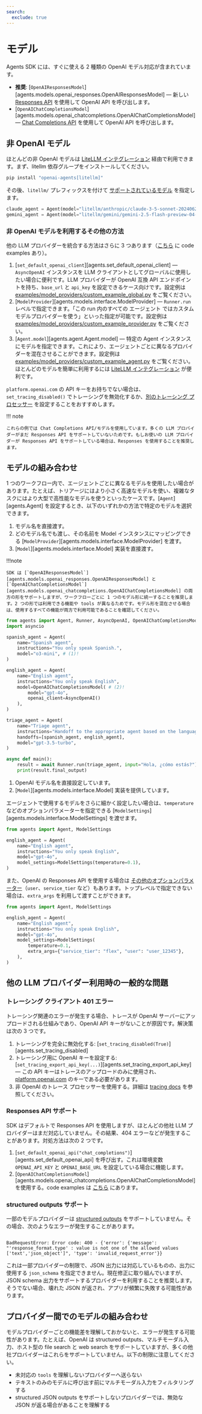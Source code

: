 ```yaml
---
search:
  exclude: true
---
```

# モデル

Agents SDK には、すぐに使える 2 種類の OpenAI モデル対応が含まれています。

- **推奨**: [`OpenAIResponsesModel`][agents.models.openai_responses.OpenAIResponsesModel] — 新しい [Responses API](https://platform.openai.com/docs/api-reference/responses) を使用して OpenAI API を呼び出します。  
- [`OpenAIChatCompletionsModel`][agents.models.openai_chatcompletions.OpenAIChatCompletionsModel] — [Chat Completions API](https://platform.openai.com/docs/api-reference/chat) を使用して OpenAI API を呼び出します。

## 非 OpenAI モデル

ほとんどの非  OpenAI  モデルは [LiteLLM インテグレーション](./litellm.md) 経由で利用できます。まず、litellm 依存グループをインストールしてください。

```bash
pip install "openai-agents[litellm]"
```

その後、`litellm/` プレフィックスを付けて [サポートされているモデル](https://docs.litellm.ai/docs/providers) を指定します。

```python
claude_agent = Agent(model="litellm/anthropic/claude-3-5-sonnet-20240620", ...)
gemini_agent = Agent(model="litellm/gemini/gemini-2.5-flash-preview-04-17", ...)
```

### 非 OpenAI モデルを利用するその他の方法

他の LLM プロバイダーを統合する方法はさらに 3 つあります（[こちら](https://github.com/openai/openai-agents-python/tree/main/examples/model_providers/) に code examples あり）。

1. [`set_default_openai_client`][agents.set_default_openai_client] — `AsyncOpenAI` インスタンスを LLM クライアントとしてグローバルに使用したい場合に便利です。LLM プロバイダーが OpenAI 互換 API エンドポイントを持ち、`base_url` と `api_key` を設定できるケース向けです。設定例は [examples/model_providers/custom_example_global.py](https://github.com/openai/openai-agents-python/tree/main/examples/model_providers/custom_example_global.py) をご覧ください。  
2. [`ModelProvider`][agents.models.interface.ModelProvider] — `Runner.run` レベルで指定できます。「この run 内のすべての エージェント ではカスタムモデルプロバイダーを使う」といった指定が可能です。設定例は [examples/model_providers/custom_example_provider.py](https://github.com/openai/openai-agents-python/tree/main/examples/model_providers/custom_example_provider.py) をご覧ください。  
3. [`Agent.model`][agents.agent.Agent.model] — 特定の Agent インスタンスにモデルを指定できます。これにより、エージェントごとに異なるプロバイダーを混在させることができます。設定例は [examples/model_providers/custom_example_agent.py](https://github.com/openai/openai-agents-python/tree/main/examples/model_providers/custom_example_agent.py) をご覧ください。ほとんどのモデルを簡単に利用するには [LiteLLM インテグレーション](./litellm.md) が便利です。

`platform.openai.com` の API キーをお持ちでない場合は、`set_tracing_disabled()` でトレーシングを無効化するか、[別のトレーシング プロセッサー](../tracing.md) を設定することをおすすめします。

!!! note

    これらの例では Chat Completions API/モデルを使用しています。多くの LLM プロバイダーがまだ Responses API をサポートしていないためです。もしお使いの LLM プロバイダーが Responses API をサポートしている場合は、Responses を使用することを推奨します。

## モデルの組み合わせ

1 つのワークフロー内で、エージェントごとに異なるモデルを使用したい場合があります。たとえば、トリアージにはより小さく高速なモデルを使い、複雑なタスクにはより大型で高性能なモデルを使うといったケースです。[`Agent`][agents.Agent] を設定するとき、以下のいずれかの方法で特定のモデルを選択できます。

1. モデル名を直接渡す。  
2. どのモデル名でも渡し、その名前を Model インスタンスにマッピングできる [`ModelProvider`][agents.models.interface.ModelProvider] を渡す。  
3. [`Model`][agents.models.interface.Model] 実装を直接渡す。  

!!!note

    SDK は [`OpenAIResponsesModel`][agents.models.openai_responses.OpenAIResponsesModel] と [`OpenAIChatCompletionsModel`][agents.models.openai_chatcompletions.OpenAIChatCompletionsModel] の両方の形をサポートしますが、ワークフローごとに 1 つのモデル形に統一することを推奨します。2 つの形では利用できる機能や tools が異なるためです。モデル形を混在させる場合は、使用するすべての機能が両方で利用可能であることを確認してください。

```python
from agents import Agent, Runner, AsyncOpenAI, OpenAIChatCompletionsModel
import asyncio

spanish_agent = Agent(
    name="Spanish agent",
    instructions="You only speak Spanish.",
    model="o3-mini", # (1)!
)

english_agent = Agent(
    name="English agent",
    instructions="You only speak English",
    model=OpenAIChatCompletionsModel( # (2)!
        model="gpt-4o",
        openai_client=AsyncOpenAI()
    ),
)

triage_agent = Agent(
    name="Triage agent",
    instructions="Handoff to the appropriate agent based on the language of the request.",
    handoffs=[spanish_agent, english_agent],
    model="gpt-3.5-turbo",
)

async def main():
    result = await Runner.run(triage_agent, input="Hola, ¿cómo estás?")
    print(result.final_output)
```

1. OpenAI モデル名を直接設定しています。  
2. [`Model`][agents.models.interface.Model] 実装を提供しています。  

エージェントで使用するモデルをさらに細かく設定したい場合は、`temperature` などのオプションパラメーターを指定できる [`ModelSettings`][agents.models.interface.ModelSettings] を渡せます。

```python
from agents import Agent, ModelSettings

english_agent = Agent(
    name="English agent",
    instructions="You only speak English",
    model="gpt-4o",
    model_settings=ModelSettings(temperature=0.1),
)
```

また、OpenAI の Responses API を使用する場合は [その他のオプションパラメーター](https://platform.openai.com/docs/api-reference/responses/create)（`user`、`service_tier` など）もあります。トップレベルで指定できない場合は、`extra_args` を利用して渡すことができます。

```python
from agents import Agent, ModelSettings

english_agent = Agent(
    name="English agent",
    instructions="You only speak English",
    model="gpt-4o",
    model_settings=ModelSettings(
        temperature=0.1,
        extra_args={"service_tier": "flex", "user": "user_12345"},
    ),
)
```

## 他の LLM プロバイダー利用時の一般的な問題

### トレーシング クライアント 401 エラー

トレーシング関連のエラーが発生する場合、トレースが OpenAI サーバーにアップロードされる仕組みであり、OpenAI API キーがないことが原因です。解決策は次の 3 つです。

1. トレーシングを完全に無効化する: [`set_tracing_disabled(True)`][agents.set_tracing_disabled]  
2. トレーシング用に OpenAI キーを設定する: [`set_tracing_export_api_key(...)`][agents.set_tracing_export_api_key] — この API キーはトレースのアップロードのみに使用され、[platform.openai.com](https://platform.openai.com/) のキーである必要があります。  
3. 非 OpenAI のトレース プロセッサーを使用する。詳細は [tracing docs](../tracing.md#custom-tracing-processors) を参照してください。  

### Responses API サポート

SDK はデフォルトで Responses API を使用しますが、ほとんどの他社 LLM プロバイダーはまだ対応していません。その結果、404 エラーなどが発生することがあります。対処方法は次の 2 つです。

1. [`set_default_openai_api("chat_completions")`][agents.set_default_openai_api] を呼び出す。これは環境変数 `OPENAI_API_KEY` と `OPENAI_BASE_URL` を設定している場合に機能します。  
2. [`OpenAIChatCompletionsModel`][agents.models.openai_chatcompletions.OpenAIChatCompletionsModel] を使用する。code examples は [こちら](https://github.com/openai/openai-agents-python/tree/main/examples/model_providers/) にあります。  

### structured outputs サポート

一部のモデルプロバイダーは [structured outputs](https://platform.openai.com/docs/guides/structured-outputs) をサポートしていません。その場合、次のようなエラーが発生することがあります。

```

BadRequestError: Error code: 400 - {'error': {'message': "'response_format.type' : value is not one of the allowed values ['text','json_object']", 'type': 'invalid_request_error'}}

```

これは一部プロバイダーの制限で、JSON 出力には対応しているものの、出力に使用する `json_schema` を指定できません。現在修正に取り組んでいますが、JSON schema 出力をサポートするプロバイダーを利用することを推奨します。そうでない場合、壊れた JSON が返され、アプリが頻繁に失敗する可能性があります。

## プロバイダー間でのモデルの組み合わせ

モデルプロバイダーごとの機能差を理解しておかないと、エラーが発生する可能性があります。たとえば、OpenAI は structured outputs、マルチモーダル入力、ホスト型の file search と web search をサポートしていますが、多くの他社プロバイダーはこれらをサポートしていません。以下の制限に注意してください。

- 未対応の `tools` を理解しないプロバイダーへ送らない  
- テキストのみのモデルに呼び出す前にマルチモーダル入力をフィルタリングする  
- structured JSON outputs をサポートしないプロバイダーでは、無効な JSON が返る場合があることを理解する